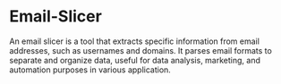 # Email-Slicer
An email slicer is a tool that extracts specific information from email addresses, such as usernames and domains. It parses email formats to separate and organize data, useful for data analysis, marketing, and automation purposes in various application.

